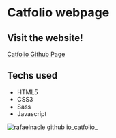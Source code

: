# Catfolio webpage

## Visit the website!

[Catfolio Github Page](https://rafaelnacle.github.io/catfolio/)

## Techs used
- HTML5
- CSS3
- Sass
- Javascript

![rafaelnacle github io_catfolio_](https://user-images.githubusercontent.com/54647722/162001937-502f967f-7f6f-4bac-b1cd-d0e5a0742596.png)

